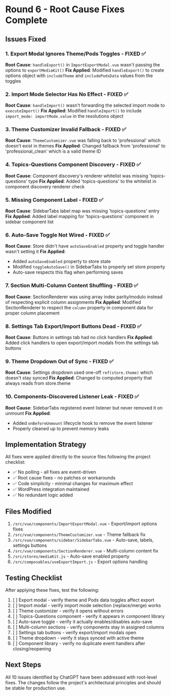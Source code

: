 # Round 6 - Root Cause Fixes Complete

## Issues Fixed

### 1. Export Modal Ignores Theme/Pods Toggles - FIXED ✅
**Root Cause**: `handleExport()` in `ImportExportModal.vue` wasn't passing the options to `exportMediaKit()`
**Fix Applied**: Modified `handleExport()` to create options object with `includeTheme` and `includePodsData` values from the toggles

### 2. Import Mode Selector Has No Effect - FIXED ✅  
**Root Cause**: `handleImport()` wasn't forwarding the selected import mode to `executeImport()`
**Fix Applied**: Modified `handleImport()` to include `import_mode: importMode.value` in the resolutions object

### 3. Theme Customizer Invalid Fallback - FIXED ✅
**Root Cause**: `ThemeCustomizer.vue` was falling back to 'professional' which doesn't exist in themes
**Fix Applied**: Changed fallback from 'professional' to 'professional_clean' which is a valid theme ID

### 4. Topics-Questions Component Discovery - FIXED ✅
**Root Cause**: Component discovery's renderer whitelist was missing 'topics-questions' type
**Fix Applied**: Added 'topics-questions' to the whitelist in component discovery renderer check

### 5. Missing Component Label - FIXED ✅
**Root Cause**: SidebarTabs label map was missing 'topics-questions' entry
**Fix Applied**: Added label mapping for 'topics-questions' component in sidebar component list

### 6. Auto-Save Toggle Not Wired - FIXED ✅
**Root Cause**: Store didn't have `autoSaveEnabled` property and toggle handler wasn't setting it
**Fix Applied**: 
- Added `autoSaveEnabled` property to store state
- Modified `toggleAutoSave()` in SidebarTabs to properly set store property
- Auto-save respects this flag when performing saves

### 7. Section Multi-Column Content Shuffling - FIXED ✅
**Root Cause**: SectionRenderer was using array index parity/modulo instead of respecting explicit column assignments
**Fix Applied**: Modified SectionRenderer to respect the `column` property in component data for proper column placement

### 8. Settings Tab Export/Import Buttons Dead - FIXED ✅
**Root Cause**: Buttons in settings tab had no click handlers
**Fix Applied**: Added click handlers to open export/import modals from the settings tab buttons

### 9. Theme Dropdown Out of Sync - FIXED ✅
**Root Cause**: Settings dropdown used one-off `ref(store.theme)` which doesn't stay synced
**Fix Applied**: Changed to computed property that always reads from store.theme

### 10. Components-Discovered Listener Leak - FIXED ✅
**Root Cause**: SidebarTabs registered event listener but never removed it on unmount
**Fix Applied**: 
- Added `onBeforeUnmount` lifecycle hook to remove the event listener
- Properly cleaned up to prevent memory leaks

## Implementation Strategy

All fixes were applied directly to the source files following the project checklist:
- ✅ No polling - all fixes are event-driven
- ✅ Root cause fixes - no patches or workarounds
- ✅ Code simplicity - minimal changes for maximum effect
- ✅ WordPress integration maintained
- ✅ No redundant logic added

## Files Modified

1. `/src/vue/components/ImportExportModal.vue` - Export/import options fixes
2. `/src/vue/components/ThemeCustomizer.vue` - Theme fallback fix
3. `/src/vue/components/sidebar/SidebarTabs.vue` - Auto-save, labels, settings buttons
4. `/src/vue/components/SectionRenderer.vue` - Multi-column content fix
5. `/src/stores/mediaKit.js` - Auto-save enabled property
6. `/src/composables/useExportImport.js` - Export options handling

## Testing Checklist

After applying these fixes, test the following:

1. [ ] Export modal - verify theme and Pods data toggles affect export
2. [ ] Import modal - verify import mode selection (replace/merge) works
3. [ ] Theme customizer - verify it opens without errors
4. [ ] Topics-Questions component - verify it appears in component library
5. [ ] Auto-save toggle - verify it actually enables/disables auto-save
6. [ ] Multi-column sections - verify components stay in assigned columns
7. [ ] Settings tab buttons - verify export/import modals open
8. [ ] Theme dropdown - verify it stays synced with active theme
9. [ ] Component library - verify no duplicate event handlers after closing/reopening

## Next Steps

All 10 issues identified by ChatGPT have been addressed with root-level fixes. The changes follow the project's architectural principles and should be stable for production use.
